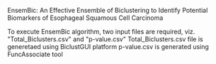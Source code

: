 EnsemBic: An Effective Ensemble of Biclustering to Identify Potential Biomarkers of Esophageal Squamous Cell Carcinoma

To execute EnsemBic algorithm, two input files are required, viz. "Total_Biclusters.csv" and "p-value.csv"
Total_Biclusters.csv file is generetaed using BiclustGUI platform 
p-value.csv is generated using FuncAssociate tool
